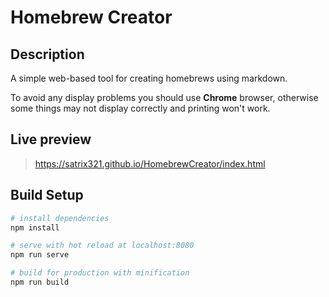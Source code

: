 # Homebrew Creator

## Description

A simple web-based tool for creating homebrews using markdown. 

To avoid any display problems you should use **Chrome** browser, otherwise some things may not display correctly and printing won't work.

## Live preview

> https://satrix321.github.io/HomebrewCreator/index.html

## Build Setup

``` bash
# install dependencies
npm install

# serve with hot reload at localhost:8080
npm run serve

# build for production with minification
npm run build
```
